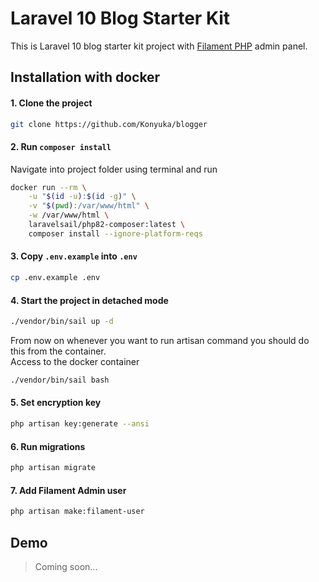 # Laravel 10 Blog Starter Kit
This is Laravel 10 blog starter kit project with [Filament PHP](https://filamentphp.com/) admin panel.

## Installation with docker

#### 1. Clone the project
```bash
git clone https://github.com/Konyuka/blogger
```

#### 2. Run `composer install`
Navigate into project folder using terminal and run

```bash
docker run --rm \
    -u "$(id -u):$(id -g)" \
    -v "$(pwd):/var/www/html" \
    -w /var/www/html \
    laravelsail/php82-composer:latest \
    composer install --ignore-platform-reqs
```

#### 3. Copy `.env.example` into `.env`

```bash
cp .env.example .env
```

#### 4. Start the project in detached mode

```bash
./vendor/bin/sail up -d
```
From now on whenever you want to run artisan command you should do this from the container. <br>
Access to the docker container
```bash
./vendor/bin/sail bash
```

#### 5. Set encryption key

```bash
php artisan key:generate --ansi
```

#### 6. Run migrations

```bash
php artisan migrate
```

#### 7. Add Filament Admin user

```bash
php artisan make:filament-user
```

## Demo
> Coming soon...

## 
